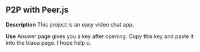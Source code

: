 ## P2P with Peer.js  ##

**Description**
This project is an easy video chat app.

**Use**
Answer page gives you a key after opening. Copy this key and paste it into the blaoa page. I hope help u.

